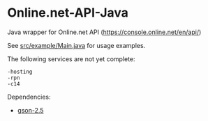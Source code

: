 # Online.net-API-Java
Java wrapper for Online.net API (https://console.online.net/en/api/)

See [src/example/Main.java](https://github.com/danmun/Online.net-API-Java/blob/master/src/example/Main.java) for usage examples.

The following services are not yet complete:

    -hosting
    -rpn
    -c14

Dependencies:
- [gson-2.5](https://code.google.com/p/google-gson/downloads/list)
